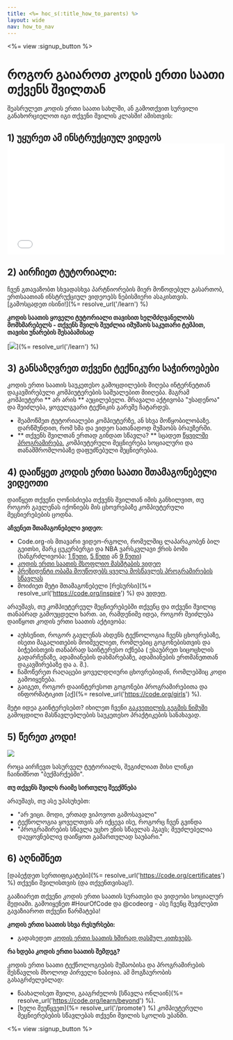 ```yaml
---
title: <%= hoc_s(:title_how_to_parents) %>
layout: wide
nav: how_to_nav
---
```

<%= view :signup_button %>

# როგორ გაიაროთ კოდის ერთი საათი თქვენს შვილთან

შეასრულეთ კოდის ერთი საათი სახლში, ან გამოთქვით სურვილი განახორციელოთ იგი თქვენი შვილის კლასში! ამისთვის:

## 1) უყურეთ ამ ინსტრუქციულ ვიდეოს <iframe width="500" height="255" src="//www.youtube.com/embed/SrnvvWDm73k" frameborder="0" allowfullscreen mark="crwd-mark"></iframe> 

## 2) აირჩიეთ ტუტორიალი:

ჩვენ გთავაზობთ სხვადასხვა პარტნიორების მიერ მოწოდებულ გასართობ, ერთსაათიან ინსტრუქციულ ვიდეოებს ნებისმიერი ასაკისთვის. [გამოსცადეთ ისინი!](%= resolve_url('/learn') %)

**კოდის საათის ყოველი ტუტორიალი თავისით ხელმძღვანელობს მომხმარებელს - თქვენს შვილს შეუძლია იმუშაოს საკუთარი ტემპით, თავისი უნარების შესაბამისად**

[![](/images/fit-700/tutorials.png)](%= resolve_url('/learn') %)

## 3) განსაზღვრეთ თქვენი ტექნიკური საჭიროებები

კოდის ერთი საათის საუკეთესო გამოცდილების მიღება ინტერნეტთან დაკავშირებული კომპიუტერების საშუალებით მიიღება. მაგრამ კომპიუტერი ** არ არის ** აუცილებელი. მრავალი აქტივობა "უსადენოა" და შეიძლება, ყოველგვარი ტექნიკის გარეშე ჩატარდეს.

- შეამოწმეთ ტუტორიალები კომპიუტერზე, ან სხვა მოწყობილობაზე. დარწმუნდით, რომ ხმა და ვიდეო სათანადოდ მუშაობს ბრაუზერში.
- ** თქვენს შვილთან ერთად გინდათ სწავლა? ** სცადეთ [ წყვილში პროგრამირება.](http://www.ncwit.org/resources/pair-programming-box-power-collaborative-learning) კომპიუტერული მეცნიერება სოციალური და თანამშრომლობაზე დაფუძნებული მეცნიერებაა.

## 4) დაიწყეთ კოდის ერთი საათი შთამაგონებელი ვიდეოთი

დაიწყეთ თქვენი ღონისძიება თქვენს შვილთან იმის განხილვით, თუ როგორ გავლენას იქონიებს მის ცხოვრებაზე კომპიუტერული მეცნიერებების ცოდნა.

**აჩვენეთ შთამაგონებელი ვიდეო:**

- Code.org-ის მთავარი ვიდეო-რგოლი, რომელშიც ლაპარაკობენ ბილ გეითსი, მარკ ცუკერბერგი და NBA ვარსკვლავი ქრის ბოში (ხანგრძლივობა: [1 წუთი](https://www.youtube.com/watch?v=qYZF6oIZtfc), [5 წუთი](https://www.youtube.com/watch?v=nKIu9yen5nc) ან [9 წუთი](https://www.youtube.com/watch?v=dU1xS07N-FA))
- [კოდის ერთი საათის მსოფლიო მასშტაბის ვიდეო](https://www.youtube.com/watch?v=KsOIlDT145A)
- [პრეზიდენტი ობამა მოუწოდებს ყველა მოსწავლეს პროგრამირების სწავლას](https://www.youtube.com/watch?v=6XvmhE1J9PY)
- მოიძიეთ მეტი შთამაგონებელი [რესურსი](%= resolve_url('https://code.org/inspire') %) და [ვიდეო](https://www.youtube.com/playlist?list=PLzdnOPI1iJNfpD8i4Sx7U0y2MccnrNZuP).

არაუშავს, თუ კომპიუტერეულ მეცნიერებებში თქვენც და თქვენი შვილიც თანაბრად გამოუცდელი ხართ. აი, რამდენიმე იდეა, როგორ შეიძლება დაიწყოთ კოდის ერთი საათის აქტივობა:

- აუხსენით, როგორ გავლენას ახდენს ტექნოლოგია ჩვენს ცხოვრებაზე, ისეთი მაგალითების მოიშველიეთ, რომლებიც გოგონებისთვის და ბიჭებისთვის თანაბრად საინტერესო იქნება ( ესაუბრეთ სიცოცხლის გადარჩენაზე, ადამიანების დახმარებაზე, ადამიანების ერთმანეთთან დაკავშირებაზე და ა. შ.).
- ჩამოწერეთ რაღაცები ყოველდღიური ცხოვრებიდან, რომლებშიც კოდი გამოიყენება.
- გაიგეთ, როგორ დააინტერესოთ გოგონები პროგრამირებითა და ინფორმატიკით [აქ](%= resolve_url('https://code.org/girls') %).

მეტი იდეა გაინტერესებთ? იხილეთ ჩვენი [ გაკვეთილის გეგმის ნიმუში](/files/AfterschoolEducatorLessonPlanOutline.docx) გამოცდილი მასწავლებლების საუკეთესო პრაქტიკების სანახავად.

## 5) წერეთ კოდი!

<img src="/images/fit-700/tutorial-short-link.png" />

როცა აირჩევთ სასურველ ტუტორიალს, შეგიძლიათ მისი ლინკი ჩაინიშნოთ "ბუქმარქებში".

**თუ თქვენს შვილს რაიმე სირთულე შეექმნება**

არაუშავს, თუ ასე უპასუხებთ:

- "არ ვიცი. მოდი, ერთად ვიპოვოთ გამოსავალი"
- ტექნოლოგია ყოველთვის არ იქცევა ისე, როგორც ჩვენ გვინდა
- "პროგრამირების სწავლა უცხო ენის სწავლას ჰგავს; შეუძლებელია დაუყოვნებლივ დაიწყოთ გამართულად საუბარი."

## 6) აღნიშნეთ

[დაბეჭდეთ სერთიფიკატები](%= resolve_url('https://code.org/certificates') %) თქვენი შვილისთვის (და თქვენთვისაც!).

გააზიარეთ თქვენი კოდის ერთი საათის სურათები და ვიდეობი სოციალურ მედიაში. გამოიყენეთ #HourOfCode და @codeorg - ასე ჩვენც შევძლებთ გავაზიაროთ თქვენი წარმატება!

**კოდის ერთი საათის სხვა რესურსები:**

- გადახედეთ [კოდის ერთი საათის ხშირად დასმულ კითხვებს](https://support.code.org/hc/en-us/categories/200147083-Hour-of-Code).

**რა ხდება კოდის ერთი საათის შემდეგ?**

კოდის ერთი საათი ტექნოლოგიების მუშაობისა და პროგრამირების შესწავლის მხოლოდ პირველი ნაბიჯია. ამ მოგზაურობის გასაგრძელებლად:

- წაახალისეთ შვილი, გააგრძელოს [სწავლა ონლაინ](%= resolve_url('https://code.org/learn/beyond') %).
- [ხელი შეუწყვეთ](%= resolve_url('/promote') %) კომპიუტერული მეცნიერებების სწავლებას თქვენი შვილის სკოლის უბანში.

<%= view :signup_button %>